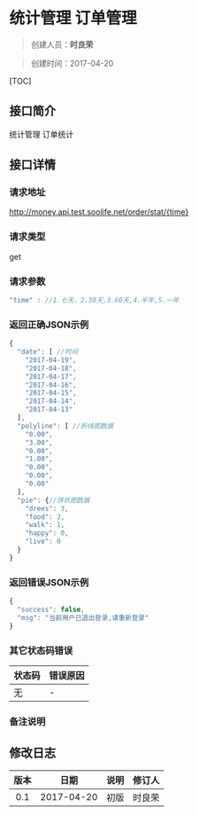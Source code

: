 # 统计管理 订单管理
>创建人员：**时良荣**

>创建时间：2017-04-20

[TOC]


## 接口简介
统计管理 订单统计

## 接口详情

### 请求地址
http://money.api.test.soolife.net/order/stat/{time}

### 请求类型
get

### 请求参数
```javascript
"time" : //1.七天，2.30天,3.60天,4.半年,5.一年
```

### 返回正确JSON示例
```javascript
{
  "date": [ //时间
    "2017-04-19",
    "2017-04-18",
    "2017-04-17",
    "2017-04-16",
    "2017-04-15",
    "2017-04-14",
    "2017-04-13"
  ],
  "polyline": [ //折线图数据
    "0.00",
    "3.00",
    "0.00",
    "1.00",
    "0.00",
    "0.00",
    "0.00"
  ],
  "pie": {//饼状图数据
    "drees": 3,
    "food": 2,
    "walk": 1,
    "happy": 0,
    "live": 0
  }
}
```
### 返回错误JSON示例
```javascript
{
  "success": false,
  "msg": "当前用户已退出登录,请重新登录"
}
```
### 其它状态码错误
| 状态码 | 错误原因     |
| :------------- | :------------- |
|无|-|

### 备注说明


## 修改日志
| 版本   | 日期         | 说明   | 修订人  |
| :----: | :----------: | :---- | :---- |
| 0.1  | 2017-04-20 | 初版   | 时良荣  |
